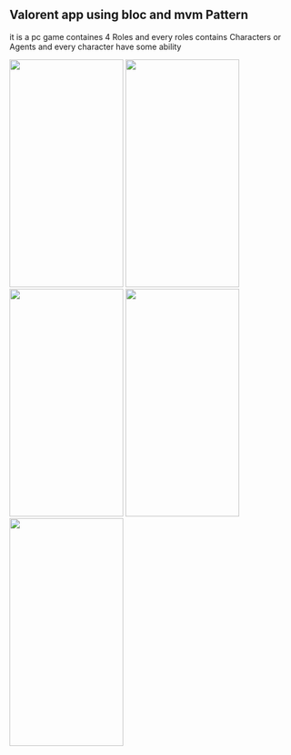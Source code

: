 

## Valorent app using bloc and mvm Pattern
it is a pc game containes 4 Roles and every roles contains  Characters or Agents  and every character have some ability


<img src="https://github.com/ibrahim-59/valorent_app/assets/116106936/b22800f1-780c-48e9-bfbb-05eab8010edf" width="200" height="400">
<img src="https://github.com/ibrahim-59/valorent_app/assets/116106936/38dd57be-e1cb-4db2-ac64-791981a9ff79" width="200" height="400">


<img src="https://github.com/ibrahim-59/valorent_app/assets/116106936/1323f17d-44ef-4ce2-a03b-a77c5ffd33d8" width="200" height="400">
<img src="https://github.com/ibrahim-59/valorent_app/assets/116106936/1a4110d0-4361-47a5-83c3-ae2dfbddf2c8" width="200" height="400">


<img src="https://github.com/ibrahim-59/valorent_app/assets/116106936/fdbd12b8-6aee-4d20-9d6e-2dd1f9747ebe" width="200" height="400">





